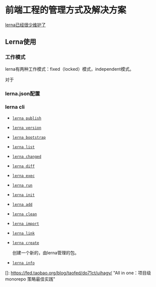 # 前端工程的管理方式及解决方案









[lerna已经很少维护了](https://github.com/lerna/lerna/issues/2571)





























## Lerna使用

### 工作模式

lerna有两种工作模式：fixed（locked）模式，independent模式。

对于

### lerna.json配置

### lerna cli

- [`lerna publish`](https://github.com/lerna/lerna/blob/main/commands/publish#readme)

- [`lerna version`](https://github.com/lerna/lerna/blob/main/commands/version#readme)

- [`lerna bootstrap`](https://github.com/lerna/lerna/blob/main/commands/bootstrap#readme)

- [`lerna list`](https://github.com/lerna/lerna/blob/main/commands/list#readme)

- [`lerna changed`](https://github.com/lerna/lerna/blob/main/commands/changed#readme)

- [`lerna diff`](https://github.com/lerna/lerna/blob/main/commands/diff#readme)

- [`lerna exec`](https://github.com/lerna/lerna/blob/main/commands/exec#readme)

- [`lerna run`](https://github.com/lerna/lerna/blob/main/commands/run#readme)

- [`lerna init`](https://github.com/lerna/lerna/blob/main/commands/init#readme)

- [`lerna add`](https://github.com/lerna/lerna/blob/main/commands/add#readme)

- [`lerna clean`](https://github.com/lerna/lerna/blob/main/commands/clean#readme)

- [`lerna import`](https://github.com/lerna/lerna/blob/main/commands/import#readme)

- [`lerna link`](https://github.com/lerna/lerna/blob/main/commands/link#readme)

- [`lerna create`](https://github.com/lerna/lerna/blob/main/commands/create#readme)

  创建一个新的，由lerna管理的包。

- [`lerna info`](https://github.com/lerna/lerna/blob/main/commands/info#readme)

[1]: https://zhuanlan.zhihu.com/p/31289463	"REPO 风格之争：MONO VS MULTI"
[2]: https://mp.weixin.qq.com/s/ivj7YQy_-kb_PUY1wFnE4w	"你知道 monorepo 居然有那么多坑么？"

[3]: https://github.com/chinanf-boy/lerna-zh	"lerna中文翻译"

[4]: https://github.com/joe-sky/blog/issues/3	"记一次将现有 multirepo 项目改造为 monorepo 的过程"

[5]: https://kinsta.com/blog/monorepo-vs-multi-repo/#hybrid-polyasmono-approach	"Monorepo vs Multi-Repo: Pros and Cons of Code Repository Strategies"

[6]: https://vijayt.com/post/sharing-components-using-a-monorepo-built-with-lerna-and-yarn-workspace/	"Sharing components using a monorepo built with Lerna and Yarn workspace"

[7]: https://mp.weixin.qq.com/s/OsYX3hB8XeJC-8oHHoASzg	"前端工程化-基于 Monorepo 的 lerna 模块(从原理到实战)"

[]: https://fed.taobao.org/blog/taofed/do71ct/uihagy/	"All in one：项目级 monorepo 策略最佳实践"

